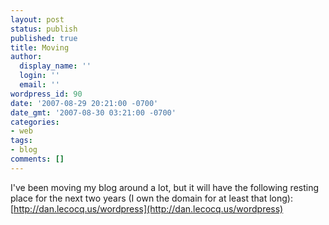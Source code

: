 ```yaml
---
layout: post
status: publish
published: true
title: Moving
author:
  display_name: ''
  login: ''
  email: ''
wordpress_id: 90
date: '2007-08-29 20:21:00 -0700'
date_gmt: '2007-08-30 03:21:00 -0700'
categories:
- web
tags:
- blog
comments: []
---
```

I've been moving my blog around a lot, but it will have the following resting place for the next two years (I own the domain for at least that long): [http://dan.lecocq.us/wordpress](http://dan.lecocq.us/wordpress)
